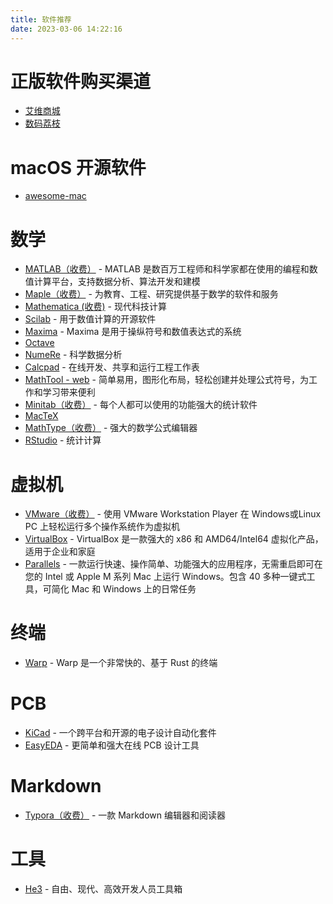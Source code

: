 ```yaml
---
title: 软件推荐
date: 2023-03-06 14:22:16
---
```


# 正版软件购买渠道
- [艾维商城](https://www.aiviy.com)
- [数码荔枝](https://store.lizhi.io)

# macOS 开源软件
- [awesome-mac](https://github.com/jaywcjlove/awesome-mac/blob/master/README-zh.md#科学上网)

# 数学
- [MATLAB（收费）](https://ww2.mathworks.cn/products/matlab.html) - MATLAB 是数百万工程师和科学家都在使用的编程和数值计算平台，支持数据分析、算法开发和建模
- [Maple（收费）](https://www.maplesoft.com.cn/index.shtml) - 为教育、工程、研究提供基于数学的软件和服务
- [Mathematica (收费)](https://www.wolfram.com/mathematica/index.php.zh?source=footer) - 现代科技计算
- [Scilab](https://www.scilab.org) - 用于数值计算的开源软件
- [Maxima](https://maxima.sourceforge.io) - Maxima 是用于操纵符号和数值表达式的系统
- [Octave](https://octave-app.org)
- [NumeRe](https://en.numere.org) - 科学数据分析
- [Calcpad](https://calcpad.eu) - 在线开发、共享和运行工程工作表
- [MathTool - web](https://www.imathtool.com) - 简单易用，图形化布局，轻松创建并处理公式符号，为工作和学习带来便利
- [Minitab（收费）](https://minitab.mairuan.com/?bd_vid=8865389326477436703) - 每个人都可以使用的功能强大的统计软件
- [MacTeX](https://tug.org/mactex/mactex-download.html)
- [MathType（收费）](https://www.mathtype.cn) - 强大的数学公式编辑器
- [RStudio](https://www.r-project.org) - 统计计算

# 虚拟机
- [VMware（收费）](https://www.vmware.com/products/workstation-player.html) - 使用 VMware Workstation Player 在 Windows或Linux PC 上轻松运行多个操作系统作为虚拟机
- [VirtualBox](https://www.virtualbox.org) - VirtualBox 是一款强大的 x86 和 AMD64/Intel64 虚拟化产品，适用于企业和家庭
- [Parallels](https://www.parallels.cn) - 一款运行快速、操作简单、功能强大的应用程序，无需重启即可在您的 Intel 或 Apple M 系列 Mac 上运行 Windows。包含 40 多种一键式工具，可简化 Mac 和 Windows 上的日常任务

# 终端
- [Warp](https://www.warp.dev) - Warp 是一个非常快的、基于 Rust 的终端

# PCB
- [KiCad](https://www.kicad.org) - 一个跨平台和开源的电子设计自动化套件
- [EasyEDA](https://easyeda.com) - 更简单和强大在线 PCB 设计工具

# Markdown
- [Typora（收费）](https://typoraio.cn) - 一款 Markdown 编辑器和阅读器

# 工具
- [He3](https://he3-website-20230216-1309519128.cos-website.ap-hongkong.myqcloud.com/index.html) - 自由、现代、高效开发人员工具箱

